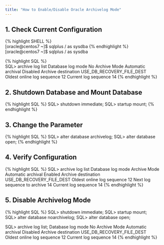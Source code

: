 ```yaml
---
title: "How to Enable/Disable Oracle Archivelog Mode"
---
```


## 1. Check Current Configuration
{% highlight SHELL %}  
[oracle@centos7 ~]$ sqlplus / as sysdba
{% endhighlight %}
    [oracle@centos7 ~]$ sqlplus / as sysdba

{% highlight SQL %}  
SQL> archive log list
Database log mode	       No Archive Mode
Automatic archival	       Disabled
Archive destination	       USE_DB_RECOVERY_FILE_DEST
Oldest online log sequence     12
Current log sequence	       14
{% endhighlight %}

## 2. Shutdown Database and Mount Database

{% highlight SQL %} 
SQL> shutdown immediate;
SQL> startup mount;
{% endhighlight %}
 
## 3. Change the Parameter
{% highlight SQL %}
SQL> alter database archivelog;
SQL> alter database open;
{% endhighlight %}
## 4. Verify Configuration

{% highlight SQL %}
SQL> archive log list
Database log mode	       Archive Mode
Automatic archival	       Enabled
Archive destination	       USE_DB_RECOVERY_FILE_DEST
Oldest online log sequence     12
Next log sequence to archive   14
Current log sequence	       14
{% endhighlight %}

## 5. Disable Archivelog Mode

{% highlight SQL %}
SQL> shutdown immediate;
SQL> startup mount;
SQL> alter database noarchivelog;
SQL> alter database open;

SQL> archive log list;
Database log mode	       No Archive Mode
Automatic archival	       Disabled
Archive destination	       USE_DB_RECOVERY_FILE_DEST
Oldest online log sequence     12
Current log sequence	       14
{% endhighlight %}
